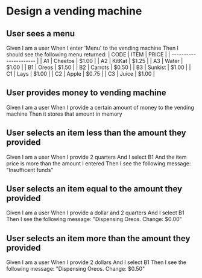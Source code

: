 # Design a vending machine

## User sees a menu
Given I am a user
When I enter 'Menu' to the vending machine
Then I should see the following menu returned:
| CODE | ITEM    | PRICE |
| ---------------------- |
| A1   | Cheetos | $1.00 |
| A2   | KitKat  | $1.25 |
| A3   | Water   | $1.00 |
| B1   | Oreos   | $1.50 |
| B2   | Carrots | $0.50 |
| B3   | Sunkist | $1.00 |
| C1   | Lays    | $1.00 |
| C2   | Apple   | $0.75 |
| C3   | Juice   | $1.00 |

## User provides money to vending machine
Given I am a user
When I provide a certain amount of money to the vending machine
Then it stores that amount in memory

## User selects an item less than the amount they provided
Given I am a user
When I provide 2 quarters
And I select B1
And the item price is more than the amount I entered
Then I see the following message: "Insufficent funds"

## User selects an item equal to the amount they provided
Given I am a user
When I provide a dollar and 2 quarters
And I select B1
Then I see the following message: "Dispensing Oreos. Change: $0.00"

## User selects an item more than the amount they provided
Given I am a user
When I provide 2 dollars
And I select B1
Then I see the following message: "Dispensing Oreos. Change: $0.50"
